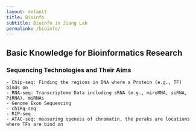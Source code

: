 ```yaml
---
layout: default
title: Bioinfo
subtitle: Bioinfo in Jiang Lab
permalink: /bioinfo/
---
```


## Basic Knowledge for Bioinformatics Research

### Sequencing Technologies and Their Aims
    - Chip-seq: Finding the regions in DNA where a Protein (e.g., TF) binds on
    - RNA-seq: Transcriptome Data including sRNA (e.g., miroRNA, siRNA, PiRNA), miRNAs
    - Genome Exon Sequencing
    - chiRq-seq 
    - RIP-seq
    - ATAC-seq: measuring openess of chramatin, the peraks are locations where TFs are bind on
